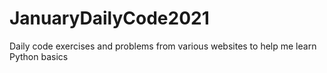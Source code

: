 # JanuaryDailyCode2021
Daily code exercises and problems from various websites to help me learn Python basics
